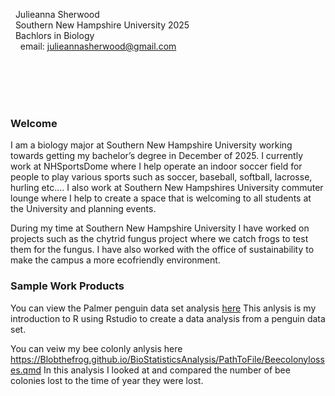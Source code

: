 &nbsp; Julieanna Sherwood <br/>
&nbsp; Southern New Hampshire University 2025 <br/>
&nbsp; Bachlors in Biology <br/>
&nbsp; &nbsp; email: julieannasherwood@gmail.com<br/>


<br/>
<br/>
<br/>
<br/>

### Welcome

I am a biology major at Southern New Hampshire University working towards getting my bachelor’s degree in December of 2025. I currently work at NHSportsDome where I help operate an indoor soccer field for people to play various sports such as soccer, baseball, softball, lacrosse, hurling etc.... I also work at Southern New Hampshires University commuter lounge where I help to create a space that is welcoming to all students at the University and planning events.

During my time at Southern New Hampshire University I have worked on projects such as the chytrid fungus project where we catch frogs to test them for the fungus. I have also worked with the office of sustainability to make the campus a more ecofriendly environment. 


### Sample Work Products

You can view the Palmer penguin data set analysis [here](https://Blobthefrog.github.io/BioStatisticsAnalysis/PalmerPenguins_Initial.html) This anlysis is my introduction to R using Rstudio to create a data analysis from a penguin data set.

You can veiw my bee colonly anlysis here https://Blobthefrog.github.io/BioStatisticsAnalysis/PathToFile/Beecolonylosses.qmd In this analysis I looked at and compared the number of bee colonies lost to the time of year they were lost.
